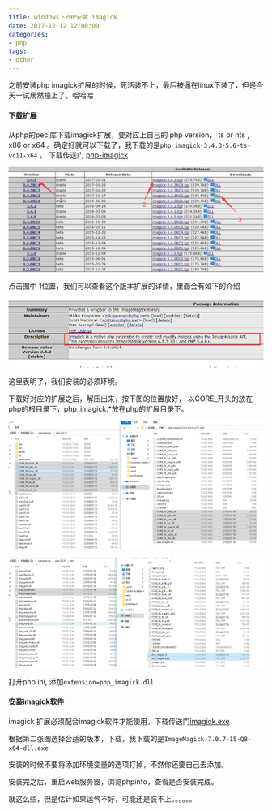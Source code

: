 ```yaml
---
title: windows下PHP安装 imagick
date: 2017-12-12 12:00:00
categories:
- php
tags:
- other
---
```


之前安装php imagick扩展的时候，死活装不上，最后被逼在linux下装了，但是今天一试居然撞上了。哈哈哈

#### 下载扩展

从php的pecl库下载imagick扩展，要对应上自己的 php version， ts or nts , x86 or x64 。确定好就可以下载了，我下载的是`php_imagick-3.4.3-5.6-ts-vc11-x64`  。 下载传送门 [php-imagick](https://pecl.php.net/package/imagick)

![imagick-1](/assets/images/postImages/imagick-1.png)

点击图中 1位置，我们可以查看这个版本扩展的详情，里面会有如下的介绍

![imagick-2](/assets/images/postImages/imagick-2.png)

这里表明了，我们安装的必须环境。

下载好对应的扩展之后，解压出来，按下图的位置放好， 以CORE_开头的放在php的根目录下，php_imagick.*放在php的扩展目录下。

![imagick-3](/assets/images/postImages/imagick-3.png)

![imagick-4](/assets/images/postImages/imagick-4.png)

打开php.ini, 添加`extension=php_imagick.dll`



#### 安装imagick软件

imagick 扩展必须配合imagick软件才能使用，下载传送门[imagick.exe](http://www.imagemagick.org/script/download.php#windows)

根据第二张图选择合适的版本，下载，我下载的是`ImageMagick-7.0.7-15-Q8-x64-dll.exe`

安装的时候不要将添加环境变量的选项打掉，不然你还要自己去添加。

安装完之后，重启web服务器，浏览phpinfo，查看是否安装完成。



就这么些，但是估计如果运气不好，可能还是装不上。。。。。。